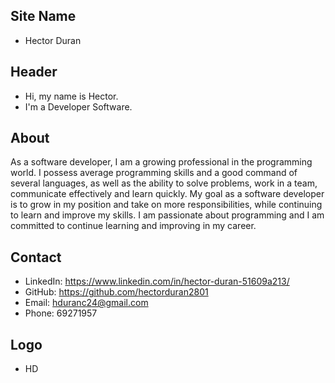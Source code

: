## Site Name
- Hector Duran

## Header
- Hi, my name is Hector. 
- I'm a Developer Software.

## About
As a software developer, I am a growing professional in the programming world. I possess average programming skills and a good command of several languages, as well as the ability to solve problems, work in a team, communicate effectively and learn quickly. My goal as a software developer is to grow in my position and take on more responsibilities, while continuing to learn and improve my skills. I am passionate about programming and I am committed to continue learning and improving in my career.

## Contact

- LinkedIn: https://www.linkedin.com/in/hector-duran-51609a213/
- GitHub: https://github.com/hectorduran2801
- Email: hduranc24@gmail.com
- Phone: 69271957

## Logo
- HD